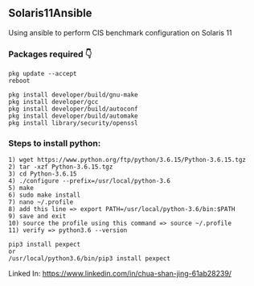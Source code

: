 ## Solaris11Ansible
Using ansible to perform CIS benchmark configuration on Solaris 11

### Packages required 👇
```
pkg update --accept
reboot

pkg install developer/build/gnu-make
pkg install developer/gcc
pkg install developer/build/autoconf
pkg install developer/build/automake
pkg install library/security/openssl
```
### Steps to install python:
```
1) wget https://www.python.org/ftp/python/3.6.15/Python-3.6.15.tgz
2) tar -xzf Python-3.6.15.tgz
3) cd Python-3.6.15
4) ./configure --prefix=/usr/local/python-3.6
5) make
6) sudo make install
7) nano ~/.profile
8) add this line => export PATH=/usr/local/python-3.6/bin:$PATH
9) save and exit
10) source the profile using this command => source ~/.profile
11) verify => python3.6 --version

pip3 install pexpect
or
/usr/local/python3.6/bin/pip3 install pexpect
```
Linked In: https://www.linkedin.com/in/chua-shan-jing-61ab28239/

